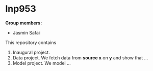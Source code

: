 # lnp953

**Group members:**
- Jasmin Safai


This repository contains  
1. Inaugural project. 
2. Data project. We fetch data from **source x** on **y** and show that ...
3. Model project. We model ...
